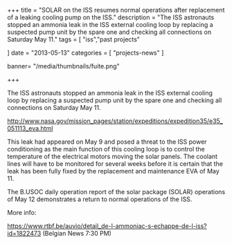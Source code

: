 +++
title = "SOLAR on the ISS resumes normal operations after replacement of a leaking cooling pump on the ISS."
description = "The ISS astronauts stopped an ammonia leak in the ISS external cooling loop by replacing a suspected pump unit by the spare one and checking all connections on Saturday May 11."
tags = [
   "iss","past projects"
  
]
date = "2013-05-13"
categories = [
   "projects-news"
]

banner= "/media/thumbnails/fuite.png"


+++

The ISS astronauts stopped an ammonia leak in the ISS external cooling loop by replacing a suspected pump unit by the spare one and checking all connections on Saturday May 11.

http://www.nasa.gov/mission_pages/station/expeditions/expedition35/e35_051113_eva.html



This leak had appeared on May 9 and posed a threat to the ISS power conditioning as the main function of this cooling loop is to control the temperature of the electrical motors moving the solar panels. The coolant lines will have to be monitored for several weeks before it is certain that the leak has been fully fixed by the replacement and maintenance EVA of May 11.

The B.USOC daily operation report of the solar package (SOLAR) operations of May 12 demonstrates a return to normal operations of the ISS.

More info:

https://www.rtbf.be/auvio/detail_de-l-ammoniac-s-echappe-de-l-iss?id=1822473 
(Belgian News 7:30 PM)